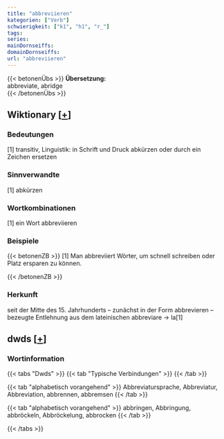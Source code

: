 ```yaml
---
title: "abbreviieren"
kategorien: ["Verb"]
schwierigkeit: ["k1", "h1", "r_"]
tags:
series:
mainDornseiffs:
domainDornseiffs:
url: "abbreviieren"
---
```


{{< betonenÜbs >}}
**Übersetzung:**  
abbreviate, abridge  
{{< /betonenÜbs >}}

## Wiktionary [[+](https://de.wiktionary.org/wiki/abbreviieren)]

### Bedeutungen
[1] transitiv, Linguistik: in Schrift und Druck abkürzen oder durch ein Zeichen ersetzen  

### Sinnverwandte
[1] abkürzen  

### Wortkombinationen
[1] ein Wort abbreviieren  

### Beispiele
{{< betonenZB >}}
[1] Man abbreviiert Wörter, um schnell schreiben oder Platz ersparen zu können.  

{{< /betonenZB >}}
### Herkunft
seit der Mitte des 15. Jahrhunderts – zunächst in der Form abbrevieren – bezeugte Entlehnung aus dem lateinischen abbreviare → la[1]  



## dwds [[+](https://www.dwds.de/wb/abbreviieren)]

### Wortinformation
{{< tabs "Dwds" >}}
{{< tab "Typische Verbindungen" >}}
{{< /tab >}}

{{< tab "alphabetisch vorangehend" >}}
Abbreviatursprache, Abbreviatur, Abbreviation, abbrennen, abbremsen
{{< /tab >}}

{{< tab "alphabetisch vorangehend" >}}
abbringen, Abbringung, abbröckeln, Abbröckelung, abbrocken
{{< /tab >}}

{{< /tabs >}}

